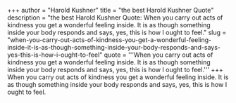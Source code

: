 +++
author = "Harold Kushner"
title = "the best Harold Kushner Quote"
description = "the best Harold Kushner Quote: When you carry out acts of kindness you get a wonderful feeling inside. It is as though something inside your body responds and says, yes, this is how I ought to feel."
slug = "when-you-carry-out-acts-of-kindness-you-get-a-wonderful-feeling-inside-it-is-as-though-something-inside-your-body-responds-and-says-yes-this-is-how-i-ought-to-feel"
quote = '''When you carry out acts of kindness you get a wonderful feeling inside. It is as though something inside your body responds and says, yes, this is how I ought to feel.'''
+++
When you carry out acts of kindness you get a wonderful feeling inside. It is as though something inside your body responds and says, yes, this is how I ought to feel.

